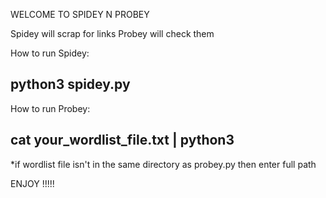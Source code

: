 WELCOME TO SPIDEY N PROBEY 

Spidey will scrap for links
Probey will check them

How to run Spidey:

python3 spidey.py
-
How to run Probey:

cat your_wordlist_file.txt | python3
-
*if wordlist file isn't in the same directory as probey.py then enter full path

ENJOY !!!!!
